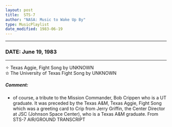 ```yaml
---
layout: post
title:  STS-7
author: "NASA: Music to Wake Up By"
type: MusicPlaylist
date_modified: 1983-06-19
---
```


----
### DATE: June 19, 1983
----
✧ Texas Aggie, Fight Song by UNKNOWN  &nbsp;<br />✫ The University of Texas Fight Song by UNKNOWN

##### Comment:
* of course, a tribute to the Mission Commander, Bob Crippen who is a UT graduate. It was preceded by the Texas A&M, Texas Aggie, Fight Song which was a greeting card to Crip from Jerry Griffin, the Center Director at JSC (Johnson Space Center), who is a Texas A&M graduate. From STS-7 AIR/GROUND TRANSCRIPT
